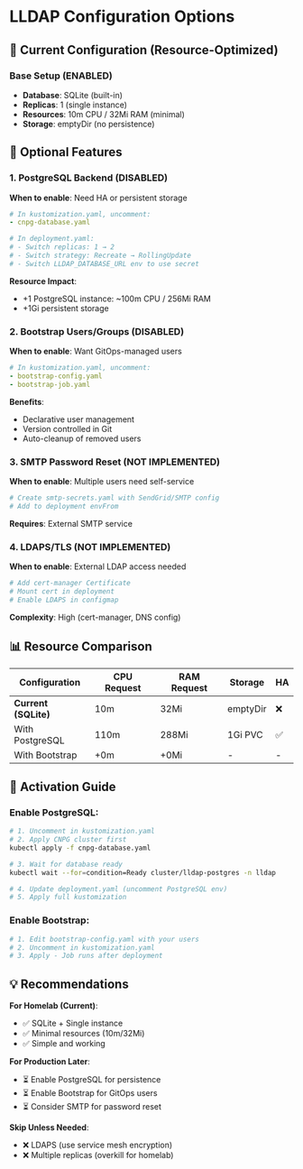# LLDAP Configuration Options

## 🎯 Current Configuration (Resource-Optimized)

### Base Setup (ENABLED)
- **Database**: SQLite (built-in)
- **Replicas**: 1 (single instance)
- **Resources**: 10m CPU / 32Mi RAM (minimal)
- **Storage**: emptyDir (no persistence)

## 🔧 Optional Features

### 1. PostgreSQL Backend (DISABLED)
**When to enable**: Need HA or persistent storage

```yaml
# In kustomization.yaml, uncomment:
- cnpg-database.yaml

# In deployment.yaml:
# - Switch replicas: 1 → 2
# - Switch strategy: Recreate → RollingUpdate
# - Switch LLDAP_DATABASE_URL env to use secret
```

**Resource Impact**:
- +1 PostgreSQL instance: ~100m CPU / 256Mi RAM
- +1Gi persistent storage

### 2. Bootstrap Users/Groups (DISABLED)
**When to enable**: Want GitOps-managed users

```yaml
# In kustomization.yaml, uncomment:
- bootstrap-config.yaml
- bootstrap-job.yaml
```

**Benefits**:
- Declarative user management
- Version controlled in Git
- Auto-cleanup of removed users

### 3. SMTP Password Reset (NOT IMPLEMENTED)
**When to enable**: Multiple users need self-service

```yaml
# Create smtp-secrets.yaml with SendGrid/SMTP config
# Add to deployment envFrom
```

**Requires**: External SMTP service

### 4. LDAPS/TLS (NOT IMPLEMENTED)
**When to enable**: External LDAP access needed

```yaml
# Add cert-manager Certificate
# Mount cert in deployment
# Enable LDAPS in configmap
```

**Complexity**: High (cert-manager, DNS config)

## 📊 Resource Comparison

| Configuration | CPU Request | RAM Request | Storage | HA |
|--------------|-------------|-------------|---------|-----|
| **Current (SQLite)** | 10m | 32Mi | emptyDir | ❌ |
| With PostgreSQL | 110m | 288Mi | 1Gi PVC | ✅ |
| With Bootstrap | +0m | +0Mi | - | - |

## 🚀 Activation Guide

### Enable PostgreSQL:
```bash
# 1. Uncomment in kustomization.yaml
# 2. Apply CNPG cluster first
kubectl apply -f cnpg-database.yaml

# 3. Wait for database ready
kubectl wait --for=condition=Ready cluster/lldap-postgres -n lldap

# 4. Update deployment.yaml (uncomment PostgreSQL env)
# 5. Apply full kustomization
```

### Enable Bootstrap:
```bash
# 1. Edit bootstrap-config.yaml with your users
# 2. Uncomment in kustomization.yaml
# 3. Apply - Job runs after deployment
```

## 💡 Recommendations

**For Homelab (Current)**:
- ✅ SQLite + Single instance
- ✅ Minimal resources (10m/32Mi)
- ✅ Simple and working

**For Production Later**:
- ⏳ Enable PostgreSQL for persistence
- ⏳ Enable Bootstrap for GitOps users
- ⏳ Consider SMTP for password reset

**Skip Unless Needed**:
- ❌ LDAPS (use service mesh encryption)
- ❌ Multiple replicas (overkill for homelab)